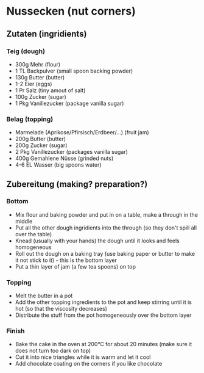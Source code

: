 # Nussecken (nut corners)
## Zutaten (ingridients)
### Teig (dough)
* 300g Mehr (flour)
* 1 TL Backpulver (small spoon backing powder)
* 130g Butter (butter)
* 1-2 Eier (eggs)
* 1 Pr Salz (tiny amout of salt)
* 100g Zucker (sugar)
* 1 Pkg Vanillezucker (package vanilla sugar)
### Belag (topping)
* Marmelade (Aprikose/Pfirsisch/Erdbeer/...) (fruit jam)
* 200g Butter (butter)
* 200g Zucker (sugar)
* 2 Pkg Vanillezucker (packages vanilla sugar)
* 400g Gemahlene Nüsse (grinded nuts)
* 4-6 EL Wasser (big spoons water)
## Zubereitung (making? preparation?)
### Bottom
* Mix flour and baking powder and put in on a table, make a through in the middle
* Put all the other dough ingridients into the through (so they don't spill all over the table)
* Knead (usually with your hands) the dough until it looks and feels homogeneous
* Roll out the dough on a baking tray (use baking paper or butter to make it not stick to it) - this is the bottom layer
* Put a thin layer of jam (a few tea spoons) on top
### Topping
* Melt the butter in a pot
* Add the other topping ingredients to the pot and keep stirring until it is hot (so that the viscosity decreases)
* Distribute the stuff from the pot homogeneously over the bottom layer
### Finish
* Bake the cake in the oven at 200°C for about 20 minutes (make sure it does not turn too dark on top)
* Cut it into nice triangles while it is warm and let it cool
* Add chocolate coating on the corners if you like chocolate
